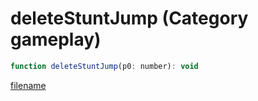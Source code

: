 # deleteStuntJump (Category gameplay)

```js
function deleteStuntJump(p0: number): void
```

[filename](deleteStuntJump_m.md ':include')